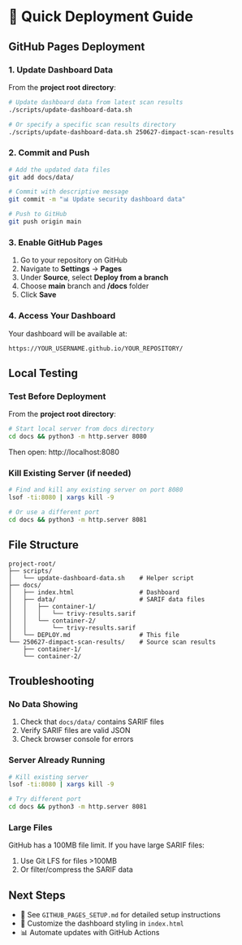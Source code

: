# 🚀 Quick Deployment Guide

## GitHub Pages Deployment

### 1. Update Dashboard Data
From the **project root directory**:
```bash
# Update dashboard data from latest scan results
./scripts/update-dashboard-data.sh

# Or specify a specific scan results directory
./scripts/update-dashboard-data.sh 250627-dimpact-scan-results
```

### 2. Commit and Push
```bash
# Add the updated data files
git add docs/data/

# Commit with descriptive message
git commit -m "📊 Update security dashboard data"

# Push to GitHub
git push origin main
```

### 3. Enable GitHub Pages
1. Go to your repository on GitHub
2. Navigate to **Settings** → **Pages**
3. Under **Source**, select **Deploy from a branch**
4. Choose **main** branch and **/docs** folder
5. Click **Save**

### 4. Access Your Dashboard
Your dashboard will be available at:
```
https://YOUR_USERNAME.github.io/YOUR_REPOSITORY/
```

## Local Testing

### Test Before Deployment
From the **project root directory**:
```bash
# Start local server from docs directory
cd docs && python3 -m http.server 8080
```

Then open: http://localhost:8080

### Kill Existing Server (if needed)
```bash
# Find and kill any existing server on port 8080
lsof -ti:8080 | xargs kill -9

# Or use a different port
cd docs && python3 -m http.server 8081
```

## File Structure
```
project-root/
├── scripts/
│   └── update-dashboard-data.sh    # Helper script
├── docs/
│   ├── index.html                  # Dashboard
│   ├── data/                       # SARIF data files
│   │   ├── container-1/
│   │   │   └── trivy-results.sarif
│   │   └── container-2/
│   │       └── trivy-results.sarif
│   └── DEPLOY.md                   # This file
└── 250627-dimpact-scan-results/    # Source scan results
    ├── container-1/
    └── container-2/
```

## Troubleshooting

### No Data Showing
1. Check that `docs/data/` contains SARIF files
2. Verify SARIF files are valid JSON
3. Check browser console for errors

### Server Already Running
```bash
# Kill existing server
lsof -ti:8080 | xargs kill -9

# Try different port
cd docs && python3 -m http.server 8081
```

### Large Files
GitHub has a 100MB file limit. If you have large SARIF files:
1. Use Git LFS for files >100MB
2. Or filter/compress the SARIF data

## Next Steps
- 📖 See `GITHUB_PAGES_SETUP.md` for detailed setup instructions
- 🔧 Customize the dashboard styling in `index.html`
- 📊 Automate updates with GitHub Actions
